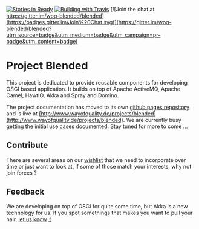 [![Stories in Ready](https://badge.waffle.io/woq-blended/blended.png?label=ready&title=Ready)](https://waffle.io/woq-blended/blended)
<a href="https://travis-ci.org/woq-blended/blended">![Building with Travis][1]</a>
[![Join the chat at https://gitter.im/woq-blended/blended](https://badges.gitter.im/Join%20Chat.svg)](https://gitter.im/woq-blended/blended?utm_source=badge&utm_medium=badge&utm_campaign=pr-badge&utm_content=badge)

# Project Blended

This project is dedicated to provide reusable components for developing OSGI based application. It builds on top of Apache ActiveMQ, Apache Camel, HawtIO, Akka and Spray and Domino.

The project documentation has moved to its own [github pages repository](https://github.com/woq/woq.github.io) and is live at [http://www.wayofquality.de/projects/blended](http://www.wayofquality.de/projects/blended). We are currently busy getting the initial use cases documented. Stay tuned for more to come ...

Contribute
----------

There are several areas on our [wishlist](http://www.wayofquality.de/jobs.html) that we need to incorporate over time or just want to look at, if some of those match your interests, why not join forces ?

Feedback
---------

We are developing on top of OSGi for quite some time, but Akka is a new technology for us. If you spot somethings that makes you want to pull your hair, [let us know](https://github.com/woq-blended/blended/issues) ;)

[1]: https://api.travis-ci.org/woq-blended/blended.svg?branch=master
